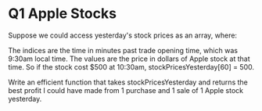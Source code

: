 # Q1 Apple Stocks
Suppose we could access yesterday's stock prices as an array, where:

The indices are the time in minutes past trade opening time, which was 9:30am local time.
The values are the price in dollars of Apple stock at that time.
So if the stock cost $500 at 10:30am, stockPricesYesterday[60] = 500.

Write an efficient function that takes stockPricesYesterday and returns the best profit I could have made from 1 purchase and 1 sale of 1 Apple stock yesterday.